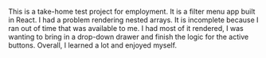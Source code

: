 This is a take-home test project for employment.
It is a filter menu app built in React.
I had a problem rendering nested arrays.
It is incomplete because I ran out of time that was available to me. I had most of it rendered, I was wanting to bring in a drop-down drawer and finish the logic for the active buttons.
Overall, I learned a lot and enjoyed myself.
